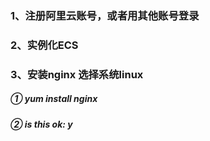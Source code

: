 ### 1、注册阿里云账号，或者用其他账号登录

### 2、实例化ECS

### 3、安装nginx 选择系统linux
   ##### ① yum install nginx
   ##### ② is this ok: y  
